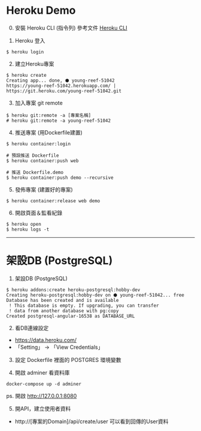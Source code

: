 # Heroku Demo

0. 安裝 Heroku CLI (指令列)
參考文件 [Heroku CLI](https://devcenter.heroku.com/articles/heroku-cli)

1. Heroku 登入
```shell
$ heroku login
```

2. 建立Heroku專案
```
$ heroku create
Creating app... done, ⬢ young-reef-51042
https://young-reef-51042.herokuapp.com/ | https://git.heroku.com/young-reef-51042.git
```


3. 加入專案 git remote
```shell
$ heroku git:remote -a [專案名稱]
# heroku git:remote -a young-reef-51042
```

4. 推送專案 (用Dockerfile建置)
```shell
$ heroku container:login

# 預設推送 Dockerfile
$ heroku container:push web

# 推送 Dockerfile.demo
$ heroku container:push demo --recursive
```

5. 發佈專案 (建置好的專案)
```shell
$ heroku container:release web demo
```

6. 開啟頁面＆監看紀錄
```
$ heroku open
$ heroku logs -t
```

---

# 架設DB (PostgreSQL)

1. 架設DB (PostgreSQL)
```shell
$ heroku addons:create heroku-postgresql:hobby-dev
Creating heroku-postgresql:hobby-dev on ⬢ young-reef-51042... free
Database has been created and is available
 ! This database is empty. If upgrading, you can transfer
 ! data from another database with pg:copy
Created postgresql-angular-16538 as DATABASE_URL
```

2. 看DB連線設定
- https://data.heroku.com/
- 「Setting」 -> 「View Credentials」

3. 設定 Dockerfile 裡面的 POSTGRES 環境變數

4. 開啟 adminer 看資料庫
```shell
docker-compose up -d adminer
```
ps. 開啟 http://127.0.0.1:8080

5. 開API，建立使用者資料
- http://[專案的Domain]/api/create/user
可以看到回傳的User資料
